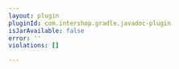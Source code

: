 ```yaml
---
layout: plugin
pluginId: com.intershop.gradle.javadoc-plugin
isJarAvailable: false
error: ''
violations: []

---
```

